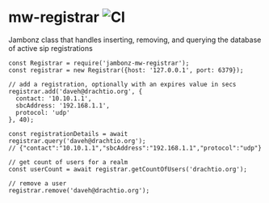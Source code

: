 # mw-registrar ![CI](https://github.com/jambonz/jambonz-mw-registrar/workflows/CI/badge.svg)

Jambonz class that handles inserting, removing, and querying the database of active sip registrations

```
const Registrar = require('jambonz-mw-registrar');
const registrar = new Registrar({host: '127.0.0.1', port: 6379});

// add a registration, optionally with an expires value in secs
registrar.add('daveh@drachtio.org', {
  contact: '10.10.1.1',
  sbcAddress: '192.168.1.1',
  protocol: 'udp'
}, 40);

const registrationDetails = await registrar.query('daveh@drachtio.org');
// {"contact":"10.10.1.1","sbcAddress":"192.168.1.1","protocol":"udp"}

// get count of users for a realm
const userCount = await registrar.getCountOfUsers('drachtio.org');

// remove a user
registrar.remove('daveh@drachtio.org');
```
